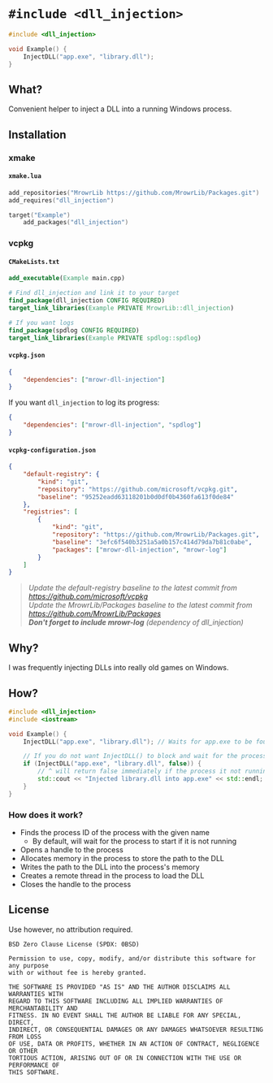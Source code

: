 # `#include <dll_injection>`

```cpp
#include <dll_injection>

void Example() {
    InjectDLL("app.exe", "library.dll");
}
```

## What?

Convenient helper to inject a DLL into a running Windows process.

## Installation

### xmake

#### `xmake.lua`

```lua
add_repositories("MrowrLib https://github.com/MrowrLib/Packages.git")
add_requires("dll_injection")

target("Example")
    add_packages("dll_injection")
```

### vcpkg

#### `CMakeLists.txt`

```cmake
add_executable(Example main.cpp)

# Find dll_injection and link it to your target
find_package(dll_injection CONFIG REQUIRED)
target_link_libraries(Example PRIVATE MrowrLib::dll_injection)

# If you want logs
find_package(spdlog CONFIG REQUIRED)
target_link_libraries(Example PRIVATE spdlog::spdlog)
```

#### `vcpkg.json`

```json
{
    "dependencies": ["mrowr-dll-injection"]
}
```

If you want `dll_injection` to log its progress:

```json
{
    "dependencies": ["mrowr-dll-injection", "spdlog"]
}
```

#### `vcpkg-configuration.json`

```json
{
    "default-registry": {
        "kind": "git",
        "repository": "https://github.com/microsoft/vcpkg.git",
        "baseline": "95252eadd63118201b0d0df0b4360fa613f0de84"
    },
    "registries": [
        {
            "kind": "git",
            "repository": "https://github.com/MrowrLib/Packages.git",
            "baseline": "3efc6f540b3251a5a0b157c414d79da7b81c0abe",
            "packages": ["mrowr-dll-injection", "mrowr-log"]
        }
    ]
}
```

> _Update the default-registry baseline to the latest commit from https://github.com/microsoft/vcpkg_  
> _Update the MrowrLib/Packages baseline to the latest commit from https://github.com/MrowrLib/Packages_  
> _**Don't forget to include mrowr-log** (dependency of dll_injection)_

## Why?

I was frequently injecting DLLs into really old games on Windows.

## How?

```cpp
#include <dll_injection>
#include <iostream>

void Example() {
    InjectDLL("app.exe", "library.dll"); // Waits for app.exe to be found...

    // If you do not want InjectDLL() to block and wait for the process to start:
    if (InjectDLL("app.exe", "library.dll", false)) {
        // ^ will return false immediately if the process it not running
        std::cout << "Injected library.dll into app.exe" << std::endl;
    }
}
```

### How does it work?

- Finds the process ID of the process with the given name
  - By default, will wait for the process to start if it is not running
- Opens a handle to the process
- Allocates memory in the process to store the path to the DLL
- Writes the path to the DLL into the process's memory
- Creates a remote thread in the process to load the DLL
- Closes the handle to the process

## License

Use however, no attribution required.

```
BSD Zero Clause License (SPDX: 0BSD)

Permission to use, copy, modify, and/or distribute this software for any purpose
with or without fee is hereby granted.

THE SOFTWARE IS PROVIDED "AS IS" AND THE AUTHOR DISCLAIMS ALL WARRANTIES WITH
REGARD TO THIS SOFTWARE INCLUDING ALL IMPLIED WARRANTIES OF MERCHANTABILITY AND
FITNESS. IN NO EVENT SHALL THE AUTHOR BE LIABLE FOR ANY SPECIAL, DIRECT,
INDIRECT, OR CONSEQUENTIAL DAMAGES OR ANY DAMAGES WHATSOEVER RESULTING FROM LOSS
OF USE, DATA OR PROFITS, WHETHER IN AN ACTION OF CONTRACT, NEGLIGENCE OR OTHER
TORTIOUS ACTION, ARISING OUT OF OR IN CONNECTION WITH THE USE OR PERFORMANCE OF
THIS SOFTWARE.
```
